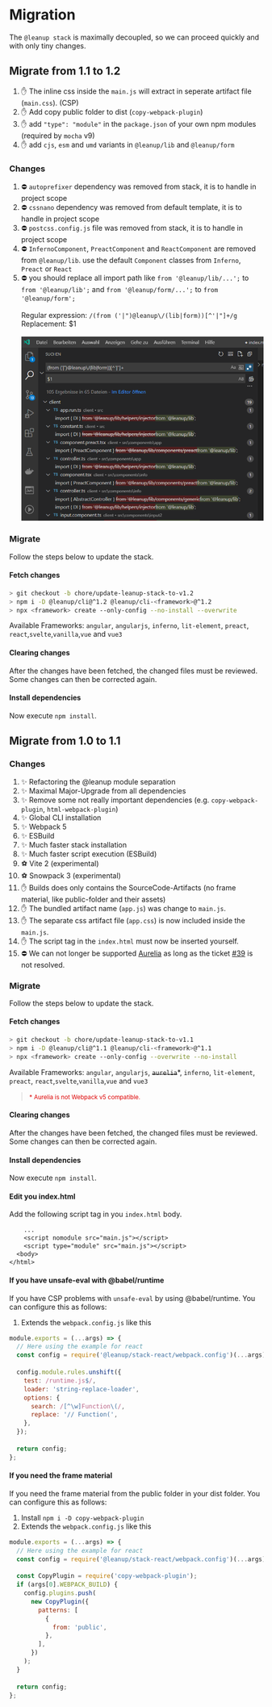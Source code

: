# Migration

The `@leanup stack` is maximally decoupled, so we can proceed quickly and with only tiny changes.

## Migrate from 1.1 to 1.2
1. ✋ The inline css inside the `main.js` will extract in seperate artifact file (`main.css`). (CSP)
2. ✋ Add copy public folder to dist (`copy-webpack-plugin`)
3. ✋ add `"type": "module"` in the `package.json` of your own npm modules (required by `mocha` v9)
4. ✋ add `cjs`, `esm` and `umd` variants in `@leanup/lib` and `@leanup/form`

### Changes

1. ⛔ `autoprefixer` dependency was removed from stack, it is to handle in project scope
2. ⛔ `cssnano` dependency was removed from default template, it is to handle in project scope
3. ⛔ `postcss.config.js` file was removed from stack, it is to handle in project scope
4. ⛔ `InfernoComponent`, `PreactComponent` and `ReactComponent` are removed from `@leanup/lib`. use the default `Component` classes from `Inferno`, `Preact` or `React`
5. ⛔ you should replace all import path like `from '@leanup/lib/...';` to `from '@leanup/lib';` and  `from '@leanup/form/...';` to `from '@leanup/form';`<br><br>
Regular expression: `/(from ('|")@leanup\/(lib|form))[^'|"]+/g`<br>
Replacement: $1<br><br>
![An image](../../assets/leanup-migrate-1.2-module.png)

### Migrate

Follow the steps below to update the stack.

#### Fetch changes

```bash
> git checkout -b chore/update-leanup-stack-to-v1.2
> npm i -D @leanup/cli@^1.2 @leanup/cli-<framework>@^1.2
> npx <framework> create --only-config --no-install --overwrite
```

Available Frameworks: `angular`, `angularjs`, `inferno`, `lit-element`, `preact`, `react`,`svelte`,`vanilla`,`vue` and `vue3`

#### Clearing changes

After the changes have been fetched, the changed files must be reviewed. Some changes can then be corrected again.

#### Install dependencies

Now execute `npm install`.

## Migrate from 1.0 to 1.1

### Changes

1. ✨ Refactoring the @leanup module separation
2. ✨ Maximal Major-Upgrade from all dependencies
3. ✨ Remove some not really important dependencies (e.g. `copy-webpack-plugin`, `html-webpack-plugin`)
4. ✨ Global CLI installation
5. ✨ Webpack 5
6. ✨ ESBuild
7. ✨ Much faster stack installation
8. ✨ Much faster script execution (ESBuild)
9. ⚽ Vite 2 (experimental)
10. ⚽ Snowpack 3 (experimental)
11. ✋ Builds does only contains the SourceCode-Artifacts (no frame material, like public-folder and their assets)
12. ✋ The bundled artifact name (`app.js`) was change to `main.js`.
13. ✋ The separate css artifact file (`app.css`) is now included inside the `main.js`.
14. ✋ The script tag in the `index.html` must now be inserted yourself.
15. ⛔ We can not longer be supported [Aurelia](https://aurelia.io/) as long as the ticket [#39](https://github.com/leanupjs/leanup/issues/39) is not resolved.

### Migrate

Follow the steps below to update the stack.

#### Fetch changes

```bash
> git checkout -b chore/update-leanup-stack-to-v1.1
> npm i -D @leanup/cli@^1.1 @leanup/cli-<framework>@^1.1
> npx <framework> create --only-config --overwrite --no-install
```

Available Frameworks: `angular`, `angularjs`, ~~`aurelia`~~\*, `inferno`, `lit-element`, `preact`, `react`,`svelte`,`vanilla`,`vue` and `vue3`

> <small style="color: #d00">\* Aurelia is not Webpack v5 compatible.</small>

#### Clearing changes

After the changes have been fetched, the changed files must be reviewed. Some changes can then be corrected again.

#### Install dependencies

Now execute `npm install`.

#### Edit you index.html

Add the following script tag in you `index.html` body.

```html{2,3}
    ...
    <script nomodule src="main.js"></script>
    <script type="module" src="main.js"></script>
  <body>
</html>
```

#### If you have unsafe-eval with @babel/runtime

If you have CSP problems with `unsafe-eval` by using @babel/runtime. You can configure this as follows:

1. Extends the `webpack.config.js` like this<br>

```js
module.exports = (...args) => {
  // Here using the example for react
  const config = require('@leanup/stack-react/webpack.config')(...args);

  config.module.rules.unshift({
    test: /runtime.js$/,
    loader: 'string-replace-loader',
    options: {
      search: /[^\w]Function\(/,
      replace: '// Function(',
    },
  });

  return config;
};
```

#### If you need the frame material

If you need the frame material from the public folder in your dist folder. You can configure this as follows:

1. Install `npm i -D copy-webpack-plugin`
2. Extends the `webpack.config.js` like this<br>

```js
module.exports = (...args) => {
  // Here using the example for react
  const config = require('@leanup/stack-react/webpack.config')(...args);

  const CopyPlugin = require('copy-webpack-plugin');
  if (args[0].WEBPACK_BUILD) {
    config.plugins.push(
      new CopyPlugin({
        patterns: [
          {
            from: 'public',
          },
        ],
      })
    );
  }

  return config;
};
```

